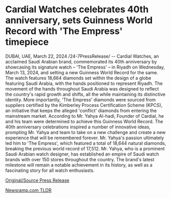 # Cardial Watches celebrates 40th anniversary, sets Guinness World Record with 'The Empress' timepiece

DUBAI, UAE, March 22, 2024 /24-7PressRelease/ -- Cardial Watches, an acclaimed Saudi Arabian brand, commemorated its 40th anniversary by showcasing its signature watch – 'The Empress' – in Riyadh on Wednesday, March 13, 2024, and setting a new Guinness World Record for the same.  The watch features 18,664 diamonds set within the design of a globe featuring Saudi Arabia, with the hands positioned to represent Riyadh. The movement of the hands throughout Saudi Arabia was designed to reflect the country's rapid growth and shifts, all the while maintaining its distinctive identity. More importantly, 'The Empress' diamonds were sourced from suppliers certified by the Kimberley Process Certification Scheme (KPCS), an initiative that keeps the alleged 'conflict' diamonds from entering the mainstream market.   According to Mr. Yahya Al-hadi, Founder of Cardial, he and his team were determined to achieve this Guinness World Record. The 40th anniversary celebrations inspired a number of innovative ideas, prompting Mr. Yahya and team to take on a new challenge and create a new experience that will be remembered forever. Mr. Yahya's passion ultimately led him to 'The Empress', which featured a total of 18,644 natural diamonds, breaking the previous world record of 17,512.   Mr. Yahya, who is a prominent Saudi Arabian watch designer, has established an empire of Saudi watch brands with over 150 stores throughout the country. The brand's latest milestone will remain a notable achievement in its history, as well as a fascinating story for all watch enthusiasts. 

[Original/Source Press Release](https://www.24-7pressrelease.com/press-release/509453/cardial-watches-celebrates-40th-anniversary-sets-guinness-world-record-with-the-empress-timepiece) 

[Newsramp.com TLDR](https://newsramp.com/None) 